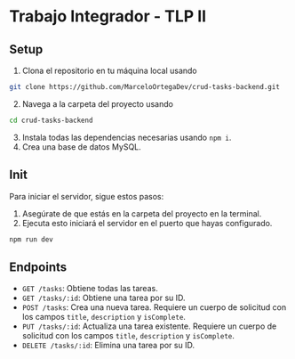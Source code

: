 # Trabajo Integrador - TLP II

## Setup

1. Clona el repositorio en tu máquina local usando 
```bash
git clone https://github.com/MarceloOrtegaDev/crud-tasks-backend.git
```
2. Navega a la carpeta del proyecto usando 
```bash
cd crud-tasks-backend
```
3. Instala todas las dependencias necesarias usando `npm i`.
4. Crea una base de datos MySQL.

## Init

Para iniciar el servidor, sigue estos pasos:

1. Asegúrate de que estás en la carpeta del proyecto en la terminal.
2. Ejecuta esto iniciará el servidor en el puerto que hayas configurado. 

```bash
npm run dev
```

## Endpoints

- `GET /tasks`: Obtiene todas las tareas.
- `GET /tasks/:id`: Obtiene una tarea por su ID.
- `POST /tasks`: Crea una nueva tarea. Requiere un cuerpo de solicitud con los campos `title`, `description` y `isComplete`.
- `PUT /tasks/:id`: Actualiza una tarea existente. Requiere un cuerpo de solicitud con los campos `title`, `description` y `isComplete`.
- `DELETE /tasks/:id`: Elimina una tarea por su ID.
